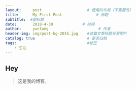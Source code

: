 ```yaml
---
layout:     post                    # 使用的布局（不需要改）
title:      My First Post               # 标题 
subtitle:  #副标题
date:       2018-4-30             # 时间
author:     yunlong                      # 作者
header-img: img/post-bg-2015.jpg    #这篇文章标题背景图片
catalog: true                       # 是否归档
tags:                               #标签
    - 生活
---
```


## Hey
>这是我的博客。
